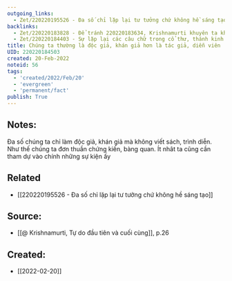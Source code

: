 ```yaml
---
outgoing_links:
  - Zet/220220195526 - Đa số chỉ lặp lại tư tưởng chứ không hề sáng tạo
backlinks:
  - Zet/220220183828 - Để tránh 220220183634, Krishnamurti khuyên ta không nên đọc kinh văn nào
  - Zet/220220184403 - Sự lặp lại các câu chữ trong cổ thư, thánh kinh không mang lại lợi ích gì
title: Chúng ta thường là độc giả, khán giả hơn là tác giả, diễn viên
UID: 220220184503
created: 20-Feb-2022
noteid: 56
tags:
  - 'created/2022/Feb/20'
  - 'evergreen'
  - 'permanent/fact'
publish: True
---
```

## Notes:
Đa số chúng ta chỉ làm độc giả, khán giả mà không viết sách, trình diễn. Như thế chúng ta đơn thuần chứng kiến, bàng quan. Ít nhât ta cũng cần tham dự vào chính những sự kiện ấy

## Related
- [[220220195526 - Đa số chỉ lặp lại tư tưởng chứ không hề sáng tạo]]

## Source:
- [[@ Krishnamurti, Tự do đầu tiên và cuối cùng]], p.26




## Created:
- [[2022-02-20]]
